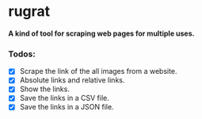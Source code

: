 # rugrat

**A kind of tool for scraping web pages for multiple uses.**

### Todos:
* [x] Scrape the link of the all images from a website.
* [x] Absolute links and relative links.
* [x] Show the links.
* [x] Save the links in a CSV file.
* [x] Save the links in a JSON file.
